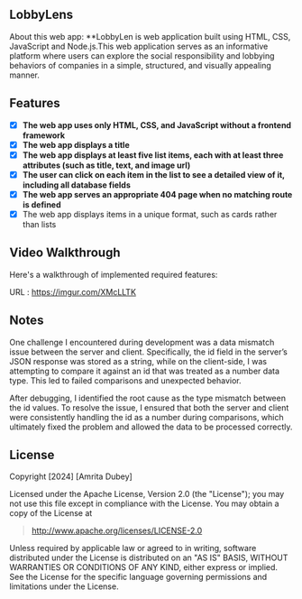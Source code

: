 ## LobbyLens

About this web app: **LobbyLen is web application built using HTML, CSS, JavaScript and Node.js.This web application serves as an informative platform where users can explore the social responsibility and lobbying behaviors of companies in a simple, structured, and visually appealing manner.

## Features

- [x] **The web app uses only HTML, CSS, and JavaScript without a frontend framework**
- [x] **The web app displays a title**
- [x] **The web app displays at least five list items, each with at least three attributes (such as title, text, and image url)**
- [x] **The user can click on each item in the list to see a detailed view of it, including all database fields**
- [x] **The web app serves an appropriate 404 page when no matching route is defined**
- [x] The web app displays items in a unique format, such as cards rather than lists

## Video Walkthrough

Here's a walkthrough of implemented required features:

URL :  https://imgur.com/XMcLLTK

## Notes

One challenge I encountered during development was a data mismatch issue between the server and client. Specifically, the id field in the server’s JSON response was stored as a string, while on the client-side, I was attempting to compare it against an id that was treated as a number data type. This led to failed comparisons and unexpected behavior.

After debugging, I identified the root cause as the type mismatch between the id values. To resolve the issue, I ensured that both the server and client were consistently handling the id as a number during comparisons, which ultimately fixed the problem and allowed the data to be processed correctly.

## License

Copyright [2024] [Amrita Dubey]

Licensed under the Apache License, Version 2.0 (the "License"); you may not use this file except in compliance with the License. You may obtain a copy of the License at

> http://www.apache.org/licenses/LICENSE-2.0

Unless required by applicable law or agreed to in writing, software distributed under the License is distributed on an "AS IS" BASIS, WITHOUT WARRANTIES OR CONDITIONS OF ANY KIND, either express or implied. See the License for the specific language governing permissions and limitations under the License.

